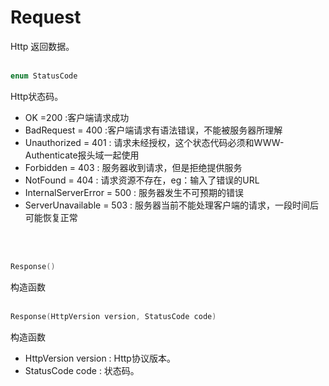 # Request
Http 返回数据。
<br></br>
```C++
enum StatusCode
```
Http状态码。
*  OK =200 :客户端请求成功
*  BadRequest = 400 :客户端请求有语法错误，不能被服务器所理解
*  Unauthorized  = 401 : 请求未经授权，这个状态代码必须和WWW-Authenticate报头域一起使用 
*  Forbidden = 403  : 服务器收到请求，但是拒绝提供服务
*  NotFound = 404 : 请求资源不存在，eg：输入了错误的URL
*  InternalServerError = 500  : 服务器发生不可预期的错误
*  ServerUnavailable = 503 : 服务器当前不能处理客户端的请求，一段时间后可能恢复正常

<br></br>
```C++
Response()
```
构造函数
<br></br>
```C++
Response(HttpVersion version, StatusCode code)
```
构造函数
* HttpVersion version : Http协议版本。
*  StatusCode code : 状态码。
<br></br>
